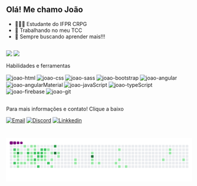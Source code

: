 ## Olá! Me chamo João 
- 🧑🏻‍🎓 Estudante do IFPR CRPG
- 🔭 Trabalhando no meu TCC
- 🚀 Sempre buscando aprender mais!!!
##
<div>
  <img height="180em" src="https://github-readme-stats.vercel.app/api?username=joaovs19&show_icons=true&theme=dark">
  <img height="180em" src="https://github-readme-stats.vercel.app/api/top-langs/?username=joaovs19&theme=dark&layout=compact">
</div>

Habilidades e ferramentas
<div style="display: inline-block">
  <img align="center" alt="joao-html" height="55" width="55" src="https://cdn.jsdelivr.net/gh/devicons/devicon@latest/icons/html5/html5-plain-wordmark.svg">
  <img align="center" alt="joao-css" height="55" width="55" src="https://cdn.jsdelivr.net/gh/devicons/devicon@latest/icons/css3/css3-plain-wordmark.svg">
  <img align="center" alt="joao-sass" height="55" width="55" src="https://cdn.jsdelivr.net/gh/devicons/devicon@latest/icons/sass/sass-original.svg">
  <img align="center" alt="joao-bootstrap" height="55" width="55" src="https://cdn.jsdelivr.net/gh/devicons/devicon@latest/icons/bootstrap/bootstrap-original-wordmark.svg">
  <img align="center" alt="joao-angular" height="55" width="55" src="https://cdn.jsdelivr.net/gh/devicons/devicon@latest/icons/angular/angular-original.svg">
  <img align="center" alt="joao-angularMaterial" height="55" width="55" src="https://cdn.jsdelivr.net/gh/devicons/devicon@latest/icons/angularmaterial/angularmaterial-original.svg">
  <img align="center" alt="joao-javaScript" height="55" width="55" src="https://cdn.jsdelivr.net/gh/devicons/devicon@latest/icons/javascript/javascript-original.svg">
  <img align="center" alt="joao-typeScript" height="55" width="55" src="https://cdn.jsdelivr.net/gh/devicons/devicon@latest/icons/typescript/typescript-original.svg"">
  <img align="center" alt="joao-firebase" height="55" width="55" src="https://cdn.jsdelivr.net/gh/devicons/devicon@latest/icons/firebase/firebase-original-wordmark.svg">
  <img align="center" alt="joao-git" height="55" width="55" src="https://cdn.jsdelivr.net/gh/devicons/devicon@latest/icons/git/git-plain.svg">
</div>

##

Para mais informações e contato! Clique a baixo
<div style="displauy: inline-block">
  <a href="mailto:joaovitorsa20@gmail.com"><img src="https://github.com/user-attachments/assets/49925d77-8943-4565-9f0e-711451953d79" alt="Email" height="35" width="35"></a>
  <a href="https://discord.com/channels/ujao19"><img src="https://github.com/user-attachments/assets/baf96ab8-653c-45a7-8dde-df1ac515bade" alt="Discord" height="35" width="35"></a>
  <a href="www.linkedin.com/in/joão-vitor-2a7ab9321"><img src="https://github.com/user-attachments/assets/80f39fb1-3fea-4201-88f6-dba7586f1a28" alt="Linkkedin" height="35" width="35"></a>
</div>

# ![snake gif](https://github.com/joaovs19/joaovs19/blob/output/github-contribution-grid-snake.gif)



